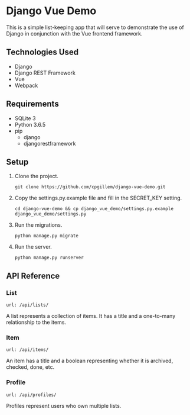 # Django Vue Demo

This is a simple list-keeping app that will serve to demonstrate the use of Django in conjunction with the Vue frontend framework.

## Technologies Used

- Django
- Django REST Framework
- Vue
- Webpack

## Requirements

- SQLite 3
- Python 3.6.5
- pip
    - django
    - djangorestframework

## Setup

1. Clone the project.

   `git clone https://github.com/cpgillem/django-vue-demo.git`

1. Copy the settings.py.example file and fill in the SECRET_KEY setting.

   `cd django-vue-demo && cp django_vue_demo/settings.py.example django_vue_demo/settings.py`

1. Run the migrations.

   `python manage.py migrate`

1. Run the server.

   `python manage.py runserver`

## API Reference

### List
`url: /api/lists/`

A list represents a collection of items. It has a title and a one-to-many relationship to the items.

### Item
`url: /api/items/`

An item has a title and a boolean representing whether it is archived, checked, done, etc.

### Profile
`url: /api/profiles/`

Profiles represent users who own multiple lists.
